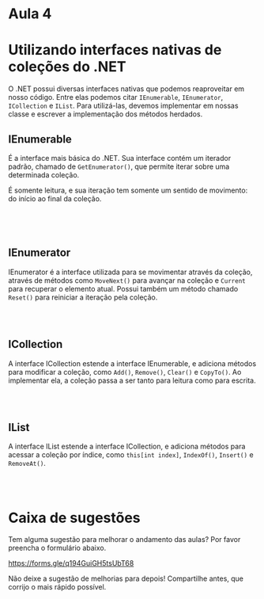 # Aula 4

# Utilizando interfaces nativas de coleções do .NET

O .NET possui diversas interfaces nativas que podemos reaproveitar em nosso código. Entre elas podemos citar `IEnumerable`, `IEnumerator`, `ICollection` e `IList`. Para utilizá-las, devemos implementar em nossas classe e escrever a implementação dos métodos herdados.


## IEnumerable

É a interface mais básica do .NET. Sua interface contém um iterador padrão, chamado de `GetEnumerator()`, que permite iterar sobre uma determinada coleção.

É somente leitura, e sua iteração tem somente um sentido de movimento: do início ao final da coleção.

```csharp



```

&nbsp;

## IEnumerator

IEnumerator é a interface utilizada para se movimentar através da coleção, através de métodos como `MoveNext()` para avançar na coleção e `Current` para recuperar o elemento atual. Possui também um método chamado `Reset()` para reiniciar a iteração pela coleção.

```csharp

```

&nbsp;

## ICollection

A interface ICollection estende a interface IEnumerable, e adiciona métodos para modificar a coleção, como `Add()`, `Remove()`, `Clear()` e `CopyTo()`. Ao implementar ela, a coleção passa a ser tanto para leitura como para escrita.

```csharp

```

&nbsp;

## IList

A interface IList estende a interface ICollection, e adiciona métodos para acessar a coleção por índice, como `this[int index]`, `IndexOf()`, `Insert()` e `RemoveAt()`.

```csharp

```

&nbsp;

# Caixa de sugestões

Tem alguma sugestão para melhorar o andamento das aulas? Por favor preencha o formulário abaixo.

https://forms.gle/q194GuiGH5tsUbT68


Não deixe a sugestão de melhorias para depois! Compartilhe antes, que corrijo o mais rápido possível.